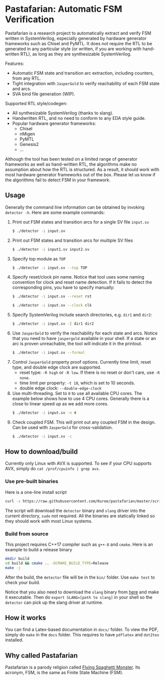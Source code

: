 Pastafarian: Automatic FSM Verification
=======================================
Pastafarian is a research project to automatically extract and verify FSM written in SystemVerilog, especially
generated by hardware generator frameworks such as Chisel and PyMTL. It does not require the RTL to be generated in
any particular style (or written, if you are working with hand-written RTL), as long as they are synthesizable
SystemVerilog.

Features:
- Automatic FSM state and transition arc extraction, including counters, from any RTL.
- Tight integration with `JasperGold` to verify reachability of each FSM state and arcs.
- SVA bind file generation (WIP).

Supported RTL style/codegen:
- All synthesizable SystemVerilog (thanks to slang).
- Handwritten RTL, and no need to conform to any EDA style guide.
- Popular hardware generator frameworks:
  - Chisel
  - nMigen
  - PyMTL
  - Genesis2
  - ...

Although the tool has been tested on a limited range of generator frameworks as well as hand-written RTL,
the algorithms make no assumption about how the RTL is structured. As a result, it should work with most hardware
generator frameworks out of the box. Please let us know if the algorithms fail to detect FSM in your framework.

## Usage
Generally the command line information can be obtained by invoking `detector -h`. Here are some example commands:

1. Print out FSM states and transition arcs for a single SV file `input.sv`
   ```bash
   $ ./detector -i input.sv
   ```
2. Print out FSM states and transition arcs for multiple SV files
   ```bash
   $ ./detector -i input1.sv input2.sv
   ```
3. Specify top module as `TOP`
   ```bash
   $ ./detector -i input.sv --top TOP
   ```
4. Specify reset/clock pin name. Notice that tool uses some naming convention for clock and reset name detection.
   If it fails to detect the corresponding pins, you have to specify manually:
   ```bash
   $ ./detector -i input.sv --reset rst
   ```
   ```bash
   $ ./detector -i input.sv --clock clk
5. Specify SystemVerilog include search directories, e.g. `dir1` and `dir2`:
   ```bash
   $ ./detector -i input.sv -I dir1 dir2
   ```
6. Use `JasperGold` to verify the reachability for each state and arcs. Notice that you need to have `jaspergold`
  available in your shell. If a state or an arc is proven unreachable, the tool will indicate it in the printout.
   ```bash
   $ ./detector -i input.sv --formal
   ```
7. Control `JasperGold` property proof options. Currently time limit, reset type, and double edge clock are supported.
   - reset type: `-R high` or `-R low`. If there is no reset or don't care, use `-R none`.
   - time limit per property: `-t 10`, which is set to 10 seconds.
   - double edge clock: `--double-edge-clock`
8. Use multi-threading. Set to `0` to use all available CPU cores. The example below shows how to use 4 CPU cores.
   Generally there is a close to linear speed up as we add more cores.
   ```bash
   $ ./detector -i input.sv -n 4
   ```
9. Check coupled FSM. This will print out any coupled FSM in the design. Can be used with `JasperGold` for
cross-validation.
   ```bash
   $ ./detector -i input.sv -c
   ```

## How to download/build
Currently only Linux with AVX is supported. To see if your CPU supports AVX, simply do `cat /prof/cpuinfo | grep avx`.
### Use pre-built binaries
Here is a one-line install script
```bash
curl -s https://raw.githubusercontent.com/Kuree/pastafarian/master/scripts/install.sh | sh
```
The script will download the `detector` binary and `slang` driver into the current directory, `sudo` not required.
All the binaries are statically linked so they should work with most Linux systems.
### Build from source
This project requires C++17 compiler such as `g++-8` and `cmake`. Here is an example to build a release binary
```bash
mkdir build
cd build && cmake .. -DCMAKE_BUILD_TYPE=Release
make -j
```
After the build, the `detector` file will be in the `bin/` folder. Use `make test` to check your build.

Notice that you also need to download the `slang` binary from [here](https://github.com/Kuree/binaries/raw/master/slang)
and make it executable. Then do `export SLANG=[path to slang]` in your shell so the `detector` can pick up the slang
driver at runtime.

## How it works
You can find a Latex-based documentation in `docs/` folder. To view the PDF, simply do `make` in the `docs` folder.
This requires to have `pdflatex` and `dot2tex` installed.

## Why called Pastafarian
Pastafarian is a parody religion called [Flying Spaghetti Monster](https://en.wikipedia.org/wiki/Flying_Spaghetti_Monster).
Its acronym, FSM, is the same as Finite State Machine (FSM).